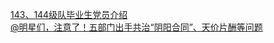   
[143、144级队毕业生党员介绍](http://www.dianyue.me/archives/353/znq3lxqvm8d7ey6e/)  
[@明星们，注意了！五部门出手共治“阴阳合同”、天价片酬等问题](http://www.dianyue.me/archives/024/tgps02c9hawvsxx2/)